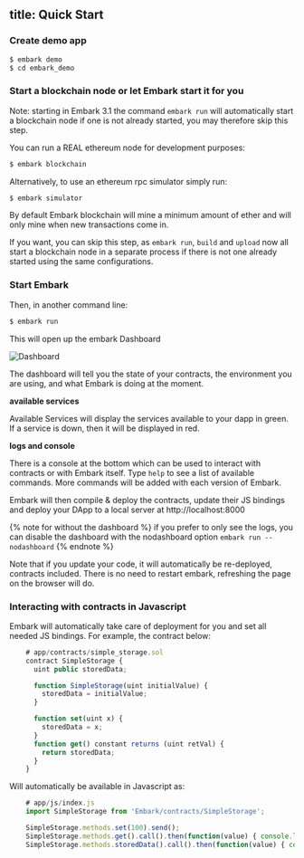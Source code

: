 title: Quick Start
---

### Create demo app

```Bash
$ embark demo
$ cd embark_demo
```

### Start a blockchain node or let Embark start it for you

Note: starting in Embark 3.1 the command `embark run` will automatically start a blockchain node if one is not already started, you may therefore skip this step.

You can run a REAL ethereum node for development purposes:

```Bash
$ embark blockchain
```

Alternatively, to use an ethereum rpc simulator simply run:

```Bash
$ embark simulator
```

By default Embark blockchain will mine a minimum amount of ether and will only mine when new transactions come in.


If you want, you can skip this step, as `embark run`, `build` and `upload` now all start a blockchain node in a separate process if there is not one already started using the same configurations. 

### Start Embark

Then, in another command line:

```Bash
$ embark run
```

This will open up the embark Dashboard

![Dashboard](http://i.imgur.com/s4OQZpu.jpg)

The dashboard will tell you the state of your contracts, the environment you are using, and what Embark is doing at the moment.

**available services**

Available Services will display the services available to your dapp in green. If a service is down, then it will be displayed in red.

**logs and console**

There is a console at the bottom which can be used to interact with contracts or with Embark itself. Type ``help`` to see a list of available commands.  More commands will be added with each version of Embark.

Embark will then compile & deploy the contracts, update their JS bindings and deploy your DApp to a local server at http://localhost:8000

{% note for without the dashboard %}
if you prefer to only see the logs, you can disable the dashboard with the nodashboard option ``embark run --nodashboard``
{% endnote %}

Note that if you update your code, it will automatically be re-deployed, contracts included. There is no need to restart embark, refreshing the page on the browser will do.

### Interacting with contracts in Javascript

Embark will automatically take care of deployment for you and set all
needed JS bindings. For example, the contract below:

```Javascript
    # app/contracts/simple_storage.sol
    contract SimpleStorage {
      uint public storedData;

      function SimpleStorage(uint initialValue) {
        storedData = initialValue;
      }

      function set(uint x) {
        storedData = x;
      }
      function get() constant returns (uint retVal) {
        return storedData;
      }
    }
```

Will automatically be available in Javascript as:

```Javascript
    # app/js/index.js
    import SimpleStorage from 'Embark/contracts/SimpleStorage';

    SimpleStorage.methods.set(100).send();
    SimpleStorage.methods.get().call().then(function(value) { console.log(value) });
    SimpleStorage.methods.storedData().call().then(function(value) { console.log(value) });
```

